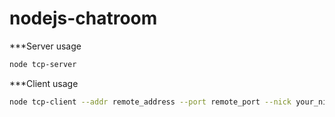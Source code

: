# nodejs-chatroom

***Server usage
```bash
node tcp-server
```
***Client usage
```bash
node tcp-client --addr remote_address --port remote_port --nick your_nickname
```
